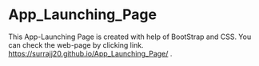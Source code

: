 # App_Launching_Page
This App-Launching Page is created with help of BootStrap and CSS.
You can check the web-page by clicking link.
https://surrajj20.github.io/App_Launching_Page/ .
